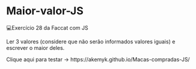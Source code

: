 # Maior-valor-JS
💻Exercício 28 da Faccat com JS
<p>Ler 3 valores (considere que não serão informados valores iguais) e escrever o maior deles. </p>
<p>Clique aqui para testar -> https://akemyk.github.io/Macas-compradas-JS/ </p>
